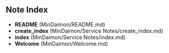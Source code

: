## Note Index

- **README** (MinDaimon/README.md)
- **create_index** (MinDaimon/Service Notes/create_index.md)
- **index** (MinDaimon/Service Notes/index.md)
- **Welcome** (MinDaimon/Welcome.md)
